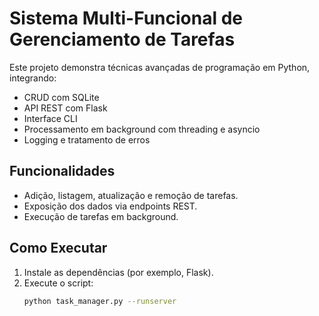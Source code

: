 # Sistema Multi-Funcional de Gerenciamento de Tarefas

Este projeto demonstra técnicas avançadas de programação em Python, integrando:
- CRUD com SQLite
- API REST com Flask
- Interface CLI
- Processamento em background com threading e asyncio
- Logging e tratamento de erros

## Funcionalidades
- Adição, listagem, atualização e remoção de tarefas.
- Exposição dos dados via endpoints REST.
- Execução de tarefas em background.

## Como Executar
1. Instale as dependências (por exemplo, Flask).
2. Execute o script:
   ```bash
   python task_manager.py --runserver

